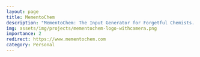 ```yaml
---
layout: page
title: MementoChem
description: "MementoChem: The Input Generator for Forgetful Chemists. MementoChem is a convenient online interface to quickly generate input files for various quantum chemistry packages without having to look up all the pesky program-specific keywords."
img: assets/img/projects/mementochem-logo-withcamera.png
importance: 2
redirect: https://www.mementochem.com
category: Personal
---
```


